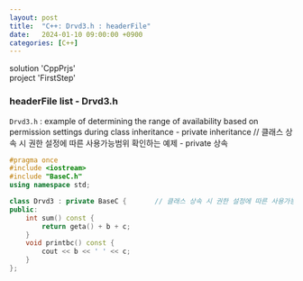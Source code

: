 ```yaml
---
layout: post
title:  "C++: Drvd3.h : headerFile"
date:   2024-01-10 09:00:00 +0900
categories: [C++]
---
```


solution 'CppPrjs'   
project 'FirstStep'   
   
### headerFile list - Drvd3.h   
`Drvd3.h` : example of determining the range of availability based on permission settings during class inheritance - private inheritance // 클래스 상속 시 권한 설정에 따른 사용가능범위 확인하는 예제 - private 상속   
   
```cpp
#pragma once
#include <iostream>
#include "BaseC.h"
using namespace std;

class Drvd3 : private BaseC {		// 클래스 상속 시 권한 설정에 따른 사용가능범위 확인하는 예제 - private 상속
public:
	int sum() const {
		return geta() + b + c;
	}
	void printbc() const {
		cout << b << ' ' << c;
	}
};
```
